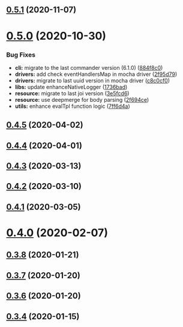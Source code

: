 ## [0.5.1](https://gitlab.lmru.adeo.com/api-manager/tasty/compare/v0.5.0...v0.5.1) (2020-11-07)



# [0.5.0](https://gitlab.lmru.adeo.com/api-manager/tasty/compare/v0.4.9...v0.5.0) (2020-10-30)


### Bug Fixes

* **cli:** migrate to the last commander version (6.1.0) ([884f8c0](https://gitlab.lmru.adeo.com/api-manager/tasty/commit/884f8c0dbc600874adc081bac3a08cc66da9057d))
* **drivers:** add check eventHandlersMap in mocha driver ([2f95d79](https://gitlab.lmru.adeo.com/api-manager/tasty/commit/2f95d79ab44b2d6d3114ac5a7455bb24e2129da3))
* **drivers:** migrate to last uuid version in mocha driver ([c8c0cf0](https://gitlab.lmru.adeo.com/api-manager/tasty/commit/c8c0cf01bd8b2def36266e35aab8757c21b78499))
* **libs:** update enhanceNativeLogger ([1736bad](https://gitlab.lmru.adeo.com/api-manager/tasty/commit/1736badacf20127cfe8dcb1aca0ad98e7365647f))
* **resource:** migrate to last joi version ([3e5fcd6](https://gitlab.lmru.adeo.com/api-manager/tasty/commit/3e5fcd65a49c0908c341043bafb3980a9aa3e489))
* **resource:** use deepmerge for body parsing ([2f694ce](https://gitlab.lmru.adeo.com/api-manager/tasty/commit/2f694ce9aa7a9f1d9e4f63613295a4092b4604cf))
* **utils:** enhance evalTpl function logic ([7ff6d4a](https://gitlab.lmru.adeo.com/api-manager/tasty/commit/7ff6d4a07eb19afcd2491db983f20c24d7f5ac06))



## [0.4.5](https://gitlab.lmru.adeo.com/api-manager/tasty/compare/v0.4.4...v0.4.5) (2020-04-02)



## [0.4.4](https://gitlab.lmru.adeo.com/api-manager/tasty/compare/v0.4.3...v0.4.4) (2020-04-01)



## [0.4.3](https://gitlab.lmru.adeo.com/api-manager/tasty/compare/v0.4.2...v0.4.3) (2020-03-13)



## [0.4.2](https://gitlab.lmru.adeo.com/api-manager/tasty/compare/v0.4.1...v0.4.2) (2020-03-10)



## [0.4.1](https://gitlab.lmru.adeo.com/api-manager/tasty/compare/v0.4.0...v0.4.1) (2020-03-05)



# [0.4.0](https://gitlab.lmru.adeo.com/api-manager/tasty/compare/v0.3.8...v0.4.0) (2020-02-07)



## [0.3.8](https://gitlab.lmru.adeo.com/api-manager/tasty/compare/v0.3.7...v0.3.8) (2020-01-21)



## [0.3.7](https://gitlab.lmru.adeo.com/api-manager/tasty/compare/v0.3.6...v0.3.7) (2020-01-20)



## [0.3.6](https://gitlab.lmru.adeo.com/api-manager/tasty/compare/v0.3.4...v0.3.6) (2020-01-20)



## [0.3.4](https://gitlab.lmru.adeo.com/api-manager/tasty/compare/v0.3.3...v0.3.4) (2020-01-15)



